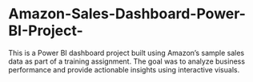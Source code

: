 # Amazon-Sales-Dashboard-Power-BI-Project-
This is a Power BI dashboard project built using Amazon’s sample sales data as part of a training assignment. The goal was to analyze business performance and provide actionable insights using interactive visuals.
